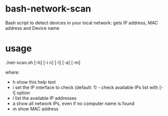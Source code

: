 # bash-network-scan
Bash script to detect devices in your local network: gets IP address, MAC address and Device name

# usage
./net-scan.sh [-h] [-i n] [-l] [-a] [-m]

where:
- h	show this help text
- i	set the IP interface to check (default: 1) - check available IPs list with [-l] option
- l	list the available IP addresses
- a	show all network IPs, even if no computer name is found
- m	show MAC address
